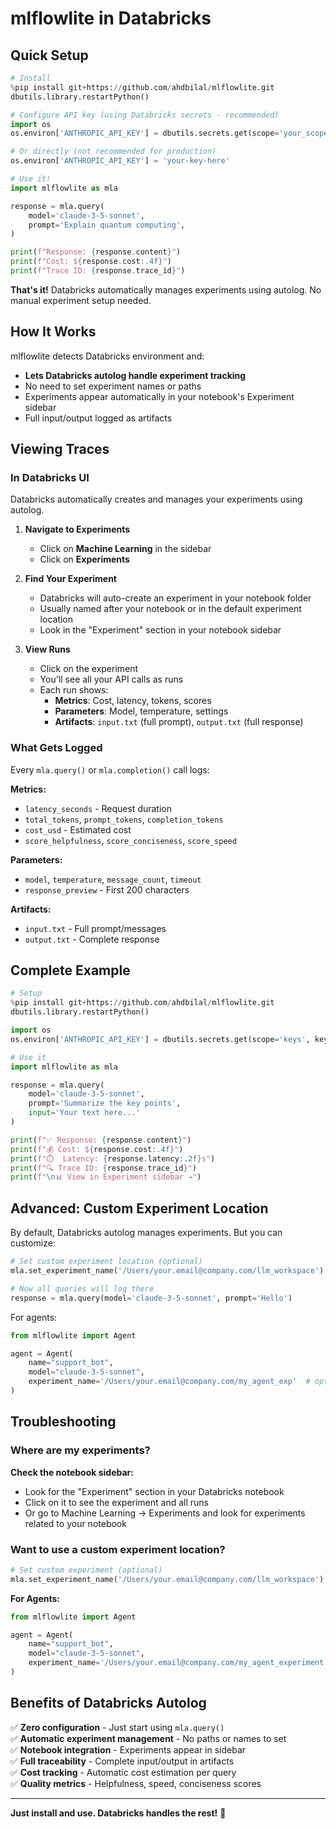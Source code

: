 # mlflowlite in Databricks

## Quick Setup

```python
# Install
%pip install git+https://github.com/ahdbilal/mlflowlite.git
dbutils.library.restartPython()

# Configure API key (using Databricks secrets - recommended)
import os
os.environ['ANTHROPIC_API_KEY'] = dbutils.secrets.get(scope='your_scope', key='anthropic_api_key')

# Or directly (not recommended for production)
os.environ['ANTHROPIC_API_KEY'] = 'your-key-here'

# Use it!
import mlflowlite as mla

response = mla.query(
    model='claude-3-5-sonnet',
    prompt='Explain quantum computing',
)

print(f"Response: {response.content}")
print(f"Cost: ${response.cost:.4f}")
print(f"Trace ID: {response.trace_id}")
```

**That's it!** Databricks automatically manages experiments using autolog. No manual experiment setup needed.

## How It Works

mlflowlite detects Databricks environment and:
- **Lets Databricks autolog handle experiment tracking**
- No need to set experiment names or paths
- Experiments appear automatically in your notebook's Experiment sidebar
- Full input/output logged as artifacts

## Viewing Traces

### In Databricks UI

Databricks automatically creates and manages your experiments using autolog.

1. **Navigate to Experiments**
   - Click on **Machine Learning** in the sidebar
   - Click on **Experiments**

2. **Find Your Experiment**
   - Databricks will auto-create an experiment in your notebook folder
   - Usually named after your notebook or in the default experiment location
   - Look in the "Experiment" section in your notebook sidebar

3. **View Runs**
   - Click on the experiment
   - You'll see all your API calls as runs
   - Each run shows:
     - **Metrics**: Cost, latency, tokens, scores
     - **Parameters**: Model, temperature, settings
     - **Artifacts**: `input.txt` (full prompt), `output.txt` (full response)

### What Gets Logged

Every `mla.query()` or `mla.completion()` call logs:

**Metrics:**
- `latency_seconds` - Request duration
- `total_tokens`, `prompt_tokens`, `completion_tokens`
- `cost_usd` - Estimated cost
- `score_helpfulness`, `score_conciseness`, `score_speed`

**Parameters:**
- `model`, `temperature`, `message_count`, `timeout`
- `response_preview` - First 200 characters

**Artifacts:**
- `input.txt` - Full prompt/messages
- `output.txt` - Complete response

## Complete Example

```python
# Setup
%pip install git+https://github.com/ahdbilal/mlflowlite.git
dbutils.library.restartPython()

import os
os.environ['ANTHROPIC_API_KEY'] = dbutils.secrets.get(scope='keys', key='anthropic')

# Use it
import mlflowlite as mla

response = mla.query(
    model='claude-3-5-sonnet',
    prompt='Summarize the key points',
    input='Your text here...'
)

print(f"✅ Response: {response.content}")
print(f"💰 Cost: ${response.cost:.4f}")
print(f"⏱️  Latency: {response.latency:.2f}s")
print(f"🔍 Trace ID: {response.trace_id}")
print(f"\n📊 View in Experiment sidebar →")
```

## Advanced: Custom Experiment Location

By default, Databricks autolog manages experiments. But you can customize:

```python
# Set custom experiment location (optional)
mla.set_experiment_name('/Users/your.email@company.com/llm_workspace')

# Now all queries will log there
response = mla.query(model='claude-3-5-sonnet', prompt='Hello')
```

For agents:
```python
from mlflowlite import Agent

agent = Agent(
    name="support_bot",
    model="claude-3-5-sonnet",
    experiment_name='/Users/your.email@company.com/my_agent_exp'  # optional
)
```

## Troubleshooting

### Where are my experiments?

**Check the notebook sidebar:**
- Look for the "Experiment" section in your Databricks notebook
- Click on it to see the experiment and all runs
- Or go to Machine Learning → Experiments and look for experiments related to your notebook

### Want to use a custom experiment location?

```python
# Set custom experiment (optional)
mla.set_experiment_name('/Users/your.email@company.com/llm_workspace')
```

**For Agents:**
```python
from mlflowlite import Agent

agent = Agent(
    name="support_bot",
    model="claude-3-5-sonnet",
    experiment_name='/Users/your.email@company.com/my_agent_experiment'
)
```

## Benefits of Databricks Autolog

✅ **Zero configuration** - Just start using `mla.query()`  
✅ **Automatic experiment management** - No paths or names to set  
✅ **Notebook integration** - Experiments appear in sidebar  
✅ **Full traceability** - Complete input/output in artifacts  
✅ **Cost tracking** - Automatic cost estimation per query  
✅ **Quality metrics** - Helpfulness, speed, conciseness scores

---

**Just install and use. Databricks handles the rest!** 🎉
